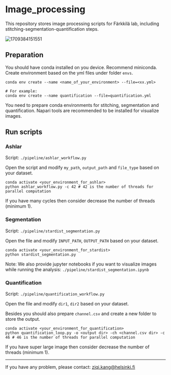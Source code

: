 # Image_processing

This repository stores image processing scripts for Färkkilä lab, including stitching-segmentation-quantification steps.

![1709384151551](https://file+.vscode-resource.vscode-cdn.net/c%3A/Users/Public/Farkkila_lab_codes/image_processing/image/README/1709384151551.png)

## Preparation

You should have conda installed on you device. Recommend miniconda. Create environment based on the yml files under folder ``envs``.

```
conda env create --name <name_of_your_environment> --file=<xx.yml>

# For example:
conda env create --name quantification --file=quantification.yml
```

You need to prepare conda environments for stitching, segmentation and quantification. Napari tools are recommended to be installed for visualize images.

## Run scripts

### Ashlar

Script: ``./pipeline/ashlar_workflow.py``

Open the script and modify ``my_path``, ``output_path`` and ``file_type`` based on your dataset. 

```
conda activate <your_environment_for_ashlar>
python ashlar_workflow.py -c 42 # 42 is the number of threads for parallel computation
```

If you have many cycles then consider decrease the number of threads (minimum 1). 


### Segmentation

Script: ``./pipeline/stardist_segmentation.py``

Open the file and modify ``INPUT_PATH``, ``OUTPUT_PATH`` based on your dataset.

```
conda activate <your_environment_for_stardist>
python stardist_segmentation.py
```

Note: We also provide jupyter notebooks if you want to visualize images while running the analysis: ``./pipeline/stardist_segmentation.ipynb``


### Quantification

Script: ``./pipeline/quantification_workflow.py``

Open the file and modify ``dir1``, ``dir2`` based on your dataset.

Besides you should also prepare ``channel.csv`` and create a new folder to store the output.

```
conda activate <your_environment_for_quantification>
python quantification_loop.py -o <output dir> -ch <channel.csv dir> -c 46 # 46 is the number of threads for parallel computation
```

If you have super large image then consider decrease the number of threads (minimum 1). 

---

If you have any problem, please contact: [ziqi.kang@helsinki.fi]()
